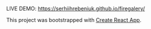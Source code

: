 LIVE DEMO: https://serhiihrebeniuk.github.io/firegalery/


This project was bootstrapped with [Create React App](https://github.com/facebook/create-react-app).

